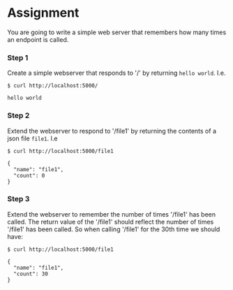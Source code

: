 # Assignment

You are going to write a simple web server that remembers how many times an endpoint is called.

### Step 1
Create a simple webserver that responds to '/' by returning `hello world`. I.e.

```
$ curl http://localhost:5000/

hello world
```

### Step 2
Extend the webserver to respond to '/file1' by returning the contents of a json file `file1`. I.e

```
$ curl http://localhost:5000/file1

{
  "name": "file1",
  "count": 0
}
```

### Step 3
Extend the webserver to remember the number of times '/file1' has been called. The return value of the 
'/file1' should reflect the number of times '/file1' has been called. So when calling '/file1' for the 
30th time we should have:

```
$ curl http://localhost:5000/file1

{
  "name": "file1",
  "count": 30
}
```

